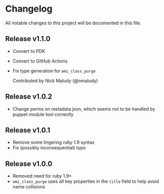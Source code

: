 # Changelog

All notable changes to this project will be documented in this file.

## Release v1.1.0
- Convert to PDK
- Convert to GitHub Actions
- Fix type generation for `wmi_class_purge`

  Contributed by Nick Maludy (@nmaludy)

## Release v1.0.2
- Change perms on metadata.json, which seems not to be handled by puppet module tool correctly

## Release v1.0.1
- Remove some lingering ruby 1.9 syntax
- Fix (possibly inconsequential) typo 

## Release v1.0.0
- Removed need for ruby 1.9+
- `wmi_class_purge` uses all key properties in the `title` field to help avoid name collisions

